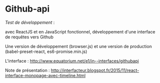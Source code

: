 Github-api
========



_Test de développement_  :

avec ReactJS et en JavaScript fonctionnel, développement d'une interface de requêtes vers Github

Une version de développement (browser.js) et une version de production (babel-preset-react, es6-promise.min.js)

L'interface : http://www.equatorium.net/e1/in--interfaces/githubapi

Note de présentation : http://interfacteur.blogspot.fr/2015/11/react-interface-monopage-avec-timeline.html

